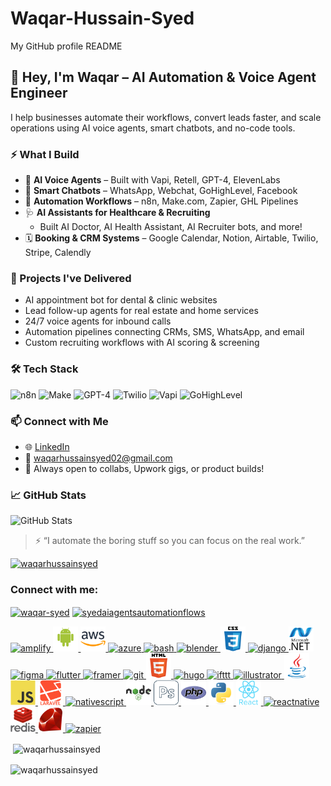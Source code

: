 # Waqar-Hussain-Syed
My GitHub profile README
## 👋 Hey, I'm Waqar – AI Automation & Voice Agent Engineer

I help businesses automate their workflows, convert leads faster, and scale operations using AI voice agents, smart chatbots, and no-code tools.

### ⚡ What I Build

- 🧠 **AI Voice Agents** – Built with Vapi, Retell, GPT-4, ElevenLabs
- 🤖 **Smart Chatbots** – WhatsApp, Webchat, GoHighLevel, Facebook
- 🔄 **Automation Workflows** – n8n, Make.com, Zapier, GHL Pipelines
- 🩺 **AI Assistants for Healthcare & Recruiting**
  - Built AI Doctor, AI Health Assistant, AI Recruiter bots, and more!
- 🗓️ **Booking & CRM Systems** – Google Calendar, Notion, Airtable, Twilio, Stripe, Calendly

### 🚀 Projects I've Delivered

- AI appointment bot for dental & clinic websites  
- Lead follow-up agents for real estate and home services  
- 24/7 voice agents for inbound calls  
- Automation pipelines connecting CRMs, SMS, WhatsApp, and email  
- Custom recruiting workflows with AI scoring & screening  

### 🛠️ Tech Stack

![n8n](https://img.shields.io/badge/n8n-Automation-orange?style=for-the-badge&logo=n8n)
![Make](https://img.shields.io/badge/Make.com-NoCode-blue?style=for-the-badge&logo=make)
![GPT-4](https://img.shields.io/badge/GPT--4-OpenAI-black?style=for-the-badge&logo=openai)
![Twilio](https://img.shields.io/badge/Twilio-Voice/SMS-red?style=for-the-badge&logo=twilio)
![Vapi](https://img.shields.io/badge/Vapi-Voice_AI-purple?style=for-the-badge)
![GoHighLevel](https://img.shields.io/badge/GoHighLevel-CRM-yellow?style=for-the-badge)

### 📫 Connect with Me

- 🌐 [LinkedIn](https://www.linkedin.com/in/waqar-syed-/)
- 📧 waqarhussainsyed02@gmail.com  
- 🧰 Always open to collabs, Upwork gigs, or product builds!

### 📈 GitHub Stats

![GitHub Stats](https://github-readme-stats.vercel.app/api?username=waqarhussainsyed&show_icons=true&theme=tokyonight)

> ⚡ “I automate the boring stuff so you can focus on the real work.”

<p align="left"> <a href="https://github.com/ryo-ma/github-profile-trophy"><img src="https://github-profile-trophy.vercel.app/?username=waqarhussainsyed" alt="waqarhussainsyed" /></a> </p>

<h3 align="left">Connect with me:</h3>
<p align="left">
<a href="https://linkedin.com/in/waqar-syed" target="blank"><img align="center" src="https://raw.githubusercontent.com/rahuldkjain/github-profile-readme-generator/master/src/images/icons/Social/linked-in-alt.svg" alt="waqar-syed" height="30" width="40" /></a>
<a href="https://www.youtube.com/c/syedaiagentsautomationflows" target="blank"><img align="center" src="https://raw.githubusercontent.com/rahuldkjain/github-profile-readme-generator/master/src/images/icons/Social/youtube.svg" alt="syedaiagentsautomationflows" height="30" width="40" /></a>
</p>

<p align="left"> <a href="https://aws.amazon.com/amplify/" target="_blank" rel="noreferrer"> <img src="https://docs.amplify.aws/assets/logo-dark.svg" alt="amplify" width="40" height="40"/> </a> <a href="https://developer.android.com" target="_blank" rel="noreferrer"> <img src="https://raw.githubusercontent.com/devicons/devicon/master/icons/android/android-original-wordmark.svg" alt="android" width="40" height="40"/> </a> <a href="https://aws.amazon.com" target="_blank" rel="noreferrer"> <img src="https://raw.githubusercontent.com/devicons/devicon/master/icons/amazonwebservices/amazonwebservices-original-wordmark.svg" alt="aws" width="40" height="40"/> </a> <a href="https://azure.microsoft.com/en-in/" target="_blank" rel="noreferrer"> <img src="https://www.vectorlogo.zone/logos/microsoft_azure/microsoft_azure-icon.svg" alt="azure" width="40" height="40"/> </a> <a href="https://www.gnu.org/software/bash/" target="_blank" rel="noreferrer"> <img src="https://www.vectorlogo.zone/logos/gnu_bash/gnu_bash-icon.svg" alt="bash" width="40" height="40"/> </a> <a href="https://www.blender.org/" target="_blank" rel="noreferrer"> <img src="https://download.blender.org/branding/community/blender_community_badge_white.svg" alt="blender" width="40" height="40"/> </a> <a href="https://www.w3schools.com/css/" target="_blank" rel="noreferrer"> <img src="https://raw.githubusercontent.com/devicons/devicon/master/icons/css3/css3-original-wordmark.svg" alt="css3" width="40" height="40"/> </a> <a href="https://www.djangoproject.com/" target="_blank" rel="noreferrer"> <img src="https://cdn.worldvectorlogo.com/logos/django.svg" alt="django" width="40" height="40"/> </a> <a href="https://dotnet.microsoft.com/" target="_blank" rel="noreferrer"> <img src="https://raw.githubusercontent.com/devicons/devicon/master/icons/dot-net/dot-net-original-wordmark.svg" alt="dotnet" width="40" height="40"/> </a> <a href="https://www.figma.com/" target="_blank" rel="noreferrer"> <img src="https://www.vectorlogo.zone/logos/figma/figma-icon.svg" alt="figma" width="40" height="40"/> </a> <a href="https://flutter.dev" target="_blank" rel="noreferrer"> <img src="https://www.vectorlogo.zone/logos/flutterio/flutterio-icon.svg" alt="flutter" width="40" height="40"/> </a> <a href="https://www.framer.com/" target="_blank" rel="noreferrer"> <img src="https://www.vectorlogo.zone/logos/framer/framer-icon.svg" alt="framer" width="40" height="40"/> </a> <a href="https://git-scm.com/" target="_blank" rel="noreferrer"> <img src="https://www.vectorlogo.zone/logos/git-scm/git-scm-icon.svg" alt="git" width="40" height="40"/> </a> <a href="https://www.w3.org/html/" target="_blank" rel="noreferrer"> <img src="https://raw.githubusercontent.com/devicons/devicon/master/icons/html5/html5-original-wordmark.svg" alt="html5" width="40" height="40"/> </a> <a href="https://gohugo.io/" target="_blank" rel="noreferrer"> <img src="https://api.iconify.design/logos-hugo.svg" alt="hugo" width="40" height="40"/> </a> <a href="https://ifttt.com/" target="_blank" rel="noreferrer"> <img src="https://www.vectorlogo.zone/logos/ifttt/ifttt-ar21.svg" alt="ifttt" width="40" height="40"/> </a> <a href="https://www.adobe.com/in/products/illustrator.html" target="_blank" rel="noreferrer"> <img src="https://www.vectorlogo.zone/logos/adobe_illustrator/adobe_illustrator-icon.svg" alt="illustrator" width="40" height="40"/> </a> <a href="https://www.java.com" target="_blank" rel="noreferrer"> <img src="https://raw.githubusercontent.com/devicons/devicon/master/icons/java/java-original.svg" alt="java" width="40" height="40"/> </a> <a href="https://developer.mozilla.org/en-US/docs/Web/JavaScript" target="_blank" rel="noreferrer"> <img src="https://raw.githubusercontent.com/devicons/devicon/master/icons/javascript/javascript-original.svg" alt="javascript" width="40" height="40"/> </a> <a href="https://laravel.com/" target="_blank" rel="noreferrer"> <img src="https://raw.githubusercontent.com/devicons/devicon/master/icons/laravel/laravel-plain-wordmark.svg" alt="laravel" width="40" height="40"/> </a> <a href="https://nativescript.org/" target="_blank" rel="noreferrer"> <img src="https://raw.githubusercontent.com/detain/svg-logos/780f25886640cef088af994181646db2f6b1a3f8/svg/nativescript.svg" alt="nativescript" width="40" height="40"/> </a> <a href="https://nodejs.org" target="_blank" rel="noreferrer"> <img src="https://raw.githubusercontent.com/devicons/devicon/master/icons/nodejs/nodejs-original-wordmark.svg" alt="nodejs" width="40" height="40"/> </a> <a href="https://www.photoshop.com/en" target="_blank" rel="noreferrer"> <img src="https://raw.githubusercontent.com/devicons/devicon/master/icons/photoshop/photoshop-line.svg" alt="photoshop" width="40" height="40"/> </a> <a href="https://www.php.net" target="_blank" rel="noreferrer"> <img src="https://raw.githubusercontent.com/devicons/devicon/master/icons/php/php-original.svg" alt="php" width="40" height="40"/> </a> <a href="https://www.python.org" target="_blank" rel="noreferrer"> <img src="https://raw.githubusercontent.com/devicons/devicon/master/icons/python/python-original.svg" alt="python" width="40" height="40"/> </a> <a href="https://reactjs.org/" target="_blank" rel="noreferrer"> <img src="https://raw.githubusercontent.com/devicons/devicon/master/icons/react/react-original-wordmark.svg" alt="react" width="40" height="40"/> </a> <a href="https://reactnative.dev/" target="_blank" rel="noreferrer"> <img src="https://reactnative.dev/img/header_logo.svg" alt="reactnative" width="40" height="40"/> </a> <a href="https://redis.io" target="_blank" rel="noreferrer"> <img src="https://raw.githubusercontent.com/devicons/devicon/master/icons/redis/redis-original-wordmark.svg" alt="redis" width="40" height="40"/> </a> <a href="https://www.ruby-lang.org/en/" target="_blank" rel="noreferrer"> <img src="https://raw.githubusercontent.com/devicons/devicon/master/icons/ruby/ruby-original.svg" alt="ruby" width="40" height="40"/> </a> <a href="https://zapier.com" target="_blank" rel="noreferrer"> <img src="https://www.vectorlogo.zone/logos/zapier/zapier-icon.svg" alt="zapier" width="40" height="40"/> </a> </p>

<p>&nbsp;<img align="center" src="https://github-readme-stats.vercel.app/api?username=waqarhussainsyed&show_icons=true&locale=en" alt="waqarhussainsyed" /></p>

<p><img align="center" src="https://github-readme-streak-stats.herokuapp.com/?user=waqarhussainsyed&" alt="waqarhussainsyed" /></p>

